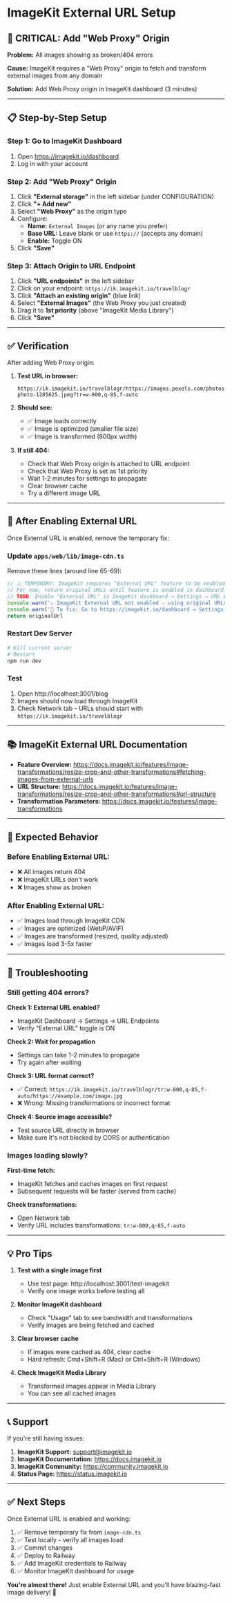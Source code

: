 # ImageKit External URL Setup

## 🚨 CRITICAL: Add "Web Proxy" Origin

**Problem:** All images showing as broken/404 errors

**Cause:** ImageKit requires a "Web Proxy" origin to fetch and transform external images from any domain

**Solution:** Add Web Proxy origin in ImageKit dashboard (3 minutes)

---

## 📋 Step-by-Step Setup

### Step 1: Go to ImageKit Dashboard

1. Open https://imagekit.io/dashboard
2. Log in with your account

### Step 2: Add "Web Proxy" Origin

1. Click **"External storage"** in the left sidebar (under CONFIGURATION)
2. Click **"+ Add new"**
3. Select **"Web Proxy"** as the origin type
4. Configure:
   - **Name:** `External Images` (or any name you prefer)
   - **Base URL:** Leave blank or use `https://` (accepts any domain)
   - **Enable:** Toggle ON
5. Click **"Save"**

### Step 3: Attach Origin to URL Endpoint

1. Click **"URL endpoints"** in the left sidebar
2. Click on your endpoint: `https://ik.imagekit.io/travelblogr`
3. Click **"Attach an existing origin"** (blue link)
4. Select **"External Images"** (the Web Proxy you just created)
5. Drag it to **1st priority** (above "ImageKit Media Library")
6. Click **"Save"**

---

## ✅ Verification

After adding Web Proxy origin:

1. **Test URL in browser:**
   ```
   https://ik.imagekit.io/travelblogr/https://images.pexels.com/photos/1285625/pexels-photo-1285625.jpeg?tr=w-800,q-85,f-auto
   ```

2. **Should see:**
   - ✅ Image loads correctly
   - ✅ Image is optimized (smaller file size)
   - ✅ Image is transformed (800px width)

3. **If still 404:**
   - Check that Web Proxy origin is attached to URL endpoint
   - Check that Web Proxy is set as 1st priority
   - Wait 1-2 minutes for settings to propagate
   - Clear browser cache
   - Try a different image URL

---

## 🔧 After Enabling External URL

Once External URL is enabled, remove the temporary fix:

### Update `apps/web/lib/image-cdn.ts`

Remove these lines (around line 65-69):

```typescript
// ⚠️ TEMPORARY: ImageKit requires "External URL" feature to be enabled
// For now, return original URLs until feature is enabled in dashboard
// TODO: Enable "External URL" in ImageKit dashboard → Settings → URL Endpoints
console.warn('⚠️ ImageKit External URL not enabled - using original URLs')
console.warn('📝 To fix: Go to https://imagekit.io/dashboard → Settings → URL Endpoints → Enable "External URL"')
return originalUrl
```

### Restart Dev Server

```bash
# Kill current server
# Restart
npm run dev
```

### Test

1. Open http://localhost:3001/blog
2. Images should now load through ImageKit
3. Check Network tab - URLs should start with `https://ik.imagekit.io/travelblogr`

---

## 📚 ImageKit External URL Documentation

- **Feature Overview:** https://docs.imagekit.io/features/image-transformations/resize-crop-and-other-transformations#fetching-images-from-external-urls
- **URL Structure:** https://docs.imagekit.io/features/image-transformations/resize-crop-and-other-transformations#url-structure
- **Transformation Parameters:** https://docs.imagekit.io/features/image-transformations

---

## 🎯 Expected Behavior

### Before Enabling External URL:
- ❌ All images return 404
- ❌ ImageKit URLs don't work
- ❌ Images show as broken

### After Enabling External URL:
- ✅ Images load through ImageKit CDN
- ✅ Images are optimized (WebP/AVIF)
- ✅ Images are transformed (resized, quality adjusted)
- ✅ Images load 3-5x faster

---

## 🚨 Troubleshooting

### Still getting 404 errors?

**Check 1: External URL enabled?**
- ImageKit Dashboard → Settings → URL Endpoints
- Verify "External URL" toggle is ON

**Check 2: Wait for propagation**
- Settings can take 1-2 minutes to propagate
- Try again after waiting

**Check 3: URL format correct?**
- ✅ Correct: `https://ik.imagekit.io/travelblogr/tr:w-800,q-85,f-auto/https://example.com/image.jpg`
- ❌ Wrong: Missing transformations or incorrect format

**Check 4: Source image accessible?**
- Test source URL directly in browser
- Make sure it's not blocked by CORS or authentication

### Images loading slowly?

**First-time fetch:**
- ImageKit fetches and caches images on first request
- Subsequent requests will be faster (served from cache)

**Check transformations:**
- Open Network tab
- Verify URL includes transformations: `tr:w-800,q-85,f-auto`

---

## 💡 Pro Tips

1. **Test with a single image first**
   - Use test page: http://localhost:3001/test-imagekit
   - Verify one image works before testing all

2. **Monitor ImageKit dashboard**
   - Check "Usage" tab to see bandwidth and transformations
   - Verify images are being fetched and cached

3. **Clear browser cache**
   - If images were cached as 404, clear cache
   - Hard refresh: Cmd+Shift+R (Mac) or Ctrl+Shift+R (Windows)

4. **Check ImageKit Media Library**
   - Transformed images appear in Media Library
   - You can see all cached images

---

## 📞 Support

If you're still having issues:

1. **ImageKit Support:** support@imagekit.io
2. **ImageKit Documentation:** https://docs.imagekit.io
3. **ImageKit Community:** https://community.imagekit.io
4. **Status Page:** https://status.imagekit.io

---

## ✅ Next Steps

Once External URL is enabled and working:

1. ✅ Remove temporary fix from `image-cdn.ts`
2. ✅ Test locally - verify all images load
3. ✅ Commit changes
4. ✅ Deploy to Railway
5. ✅ Add ImageKit credentials to Railway
6. ✅ Monitor ImageKit dashboard for usage

**You're almost there!** Just enable External URL and you'll have blazing-fast image delivery! 🚀

